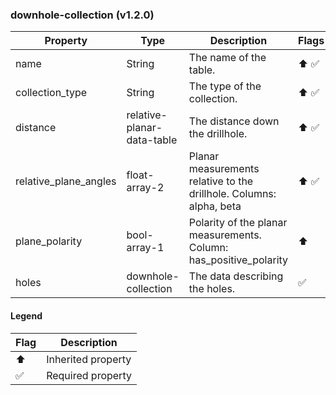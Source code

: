 ### downhole-collection (v1.2.0)

| Property | Type | Description | Flags |
|---|---|---|---|
| name | String | The name of the table. | ⬆️ ✅ |
| collection_type | String | The type of the collection. | ⬆️ ✅ |
| distance | relative-planar-data-table | The distance down the drillhole. | ⬆️ ✅ |
| relative_plane_angles | float-array-2 | Planar measurements relative to the drillhole. Columns: alpha, beta | ⬆️ ✅ |
| plane_polarity | bool-array-1 | Polarity of the planar measurements. Column: has_positive_polarity | ⬆️ |
| holes | downhole-collection | The data describing the holes. | ✅ |


#### Legend

| Flag | Description |
| --- | --- |
| ⬆️ | Inherited property |
| ✅ | Required property |

